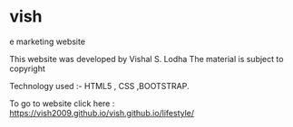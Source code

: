 # vish
e marketing website



This website was developed by Vishal S. Lodha
The material is subject to copyright

Technology used :- 
HTML5 , CSS ,BOOTSTRAP. 

To go to website click here : 
https://vish2009.github.io/vish.github.io/lifestyle/
